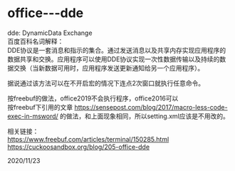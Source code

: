 # office---dde

dde: DynamicData Exchange  
百度百科名词解释：  
DDE协议是一套消息和指示的集合。通过发送消息以及共享内存实现应用程序的数据共享和交换。应用程序可以使用DDE协议实现一次性数据传输以及持续的数据交换（当新数据可用时，应用程序发送更新通知给另一个应用程序）。  

据说通过该方法可以在不开启宏的情况下连点2次窗口就执行任意命令。  

按freebuf的做法，office2019不会执行程序，office2016可以  
按freebuf下引用的文章 https://sensepost.com/blog/2017/macro-less-code-exec-in-msword/ 的做法，和上面现象相同，所以setting.xml应该是不用改的。  

相关链接：  
https://www.freebuf.com/articles/terminal/150285.html  
https://cuckoosandbox.org/blog/205-office-dde  


2020/11/23  
